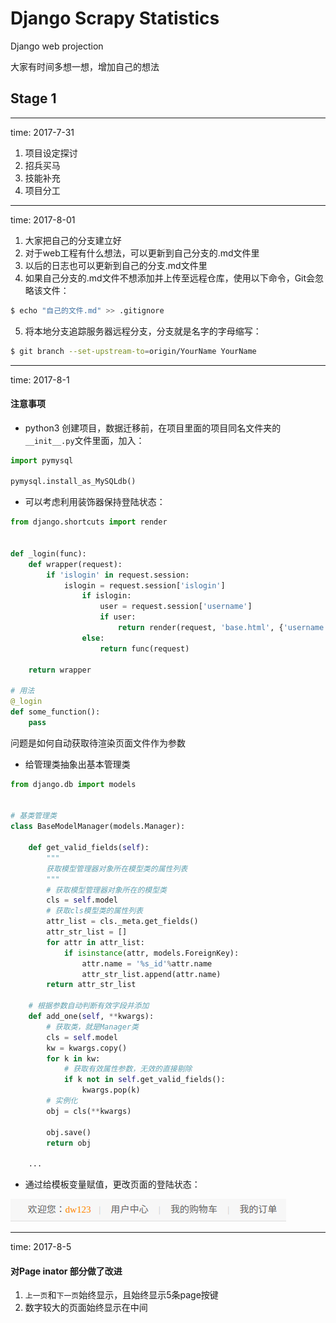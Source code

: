 # Django Scrapy Statistics 
Django web projection

大家有时间多想一想，增加自己的想法

## Stage 1
---
time: 2017-7-31

1. 项目设定探讨
2. 招兵买马
3. 技能补充
4. 项目分工
---
time: 2017-8-01

1. 大家把自己的分支建立好
2. 对于web工程有什么想法，可以更新到自己分支的.md文件里
3. 以后的日志也可以更新到自己的分支.md文件里
4. 如果自己分支的.md文件不想添加并上传至远程仓库，使用以下命令，Git会忽略该文件：
```bash
$ echo "自己的文件.md" >> .gitignore
```
5. 将本地分支追踪服务器远程分支，分支就是名字的字母缩写：
```bash
$ git branch --set-upstream-to=origin/YourName YourName
```
---
time: 2017-8-1

#### 注意事项
- python3 创建项目，数据迁移前，在项目里面的项目同名文件夹的`__init__.py`文件里面，加入：

```python
import pymysql

pymysql.install_as_MySQLdb()
```
- 可以考虑利用装饰器保持登陆状态：
```python
from django.shortcuts import render


def _login(func):
    def wrapper(request):
        if 'islogin' in request.session:
            islogin = request.session['islogin']
                if islogin:
                    user = request.session['username']
                    if user:
                        return render(request, 'base.html', {'username':user})
                else:
                    return func(request)

    return wrapper

# 用法
@_login
def some_function():
    pass

```
问题是如何自动获取待渲染页面文件作为参数
- 给管理类抽象出基本管理类
```python
from django.db import models


# 基类管理类
class BaseModelManager(models.Manager):

    def get_valid_fields(self):
        """
        获取模型管理器对象所在模型类的属性列表
        """
        # 获取模型管理器对象所在的模型类
        cls = self.model
        # 获取cls模型类的属性列表
        attr_list = cls._meta.get_fields()
        attr_str_list = []
        for attr in attr_list:
            if isinstance(attr, models.ForeignKey):
                attr.name = '%s_id'%attr.name
                attr_str_list.append(attr.name)
        return attr_str_list
                
    # 根据参数自动判断有效字段并添加
    def add_one(self, **kwargs):
        # 获取类，就是Manager类
        cls = self.model
        kw = kwargs.copy()
        for k in kw:
            # 获取有效属性参数，无效的直接剔除
            if k not in self.get_valid_fields():
                kwargs.pop(k)
        # 实例化
        obj = cls(**kwargs)

        obj.save()
        return obj

    ...
```
- 通过给模板变量赋值，更改页面的登陆状态：

![Alt text](./pics/login.png "login")

---
time: 2017-8-5

#### 对Page inator 部分做了改进
1. `上一页`和`下一页`始终显示，且始终显示5条page按键
2. 数字较大的页面始终显示在中间



